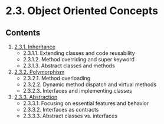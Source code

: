 # 2.3. Object Oriented Concepts

## Contents

1. [2.3.1. Inheritance](README_2.3.1.md)
   - 2.3.1.1. Extending classes and code reusability
   - 2.3.1.2. Method overriding and super keyword
   - 2.3.1.3. Abstract classes and methods
2. [2.3.2. Polymorphism](README_2.3.2.md)
    - 2.3.2.1. Method overloading
    - 2.3.2.2. Dynamic method dispatch and virtual methods
    - 2.3.2.3. Interfaces and implementing classes 
3. [2.3.3. Abstraction](README_2.3.3.md)
   - 2.3.3.1. Focusing on essential features and behavior
   - 2.3.3.2. Interfaces as contracts
   - 2.3.3.3. Abstract classes vs. interfaces